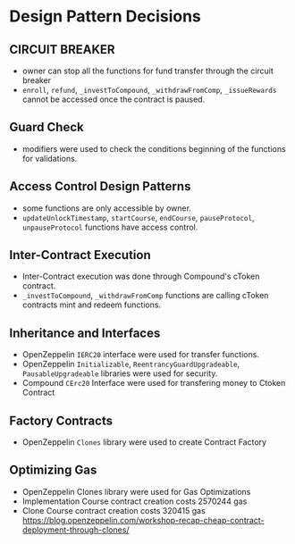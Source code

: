 # Design Pattern Decisions

## CIRCUIT BREAKER
* owner can stop all the functions for fund transfer through the circuit breaker 
* `enroll`, `refund`, `_investToCompound`, `_withdrawFromComp`, `_issueRewards` cannot be accessed once the contract is paused.

## Guard Check
* modifiers were used to check the conditions beginning of the functions for validations. 

## Access Control Design Patterns 
* some functions are only accessible by owner. 
* `updateUnlockTimestamp`, `startCourse`, `endCourse`, `pauseProtocol`,   `unpauseProtocol` functions have access control.

## Inter-Contract Execution 
* Inter-Contract execution was done through Compound's cToken contract.
* `_investToCompound`, `_withdrawFromComp` functions are calling cToken contracts mint and redeem functions.

## Inheritance and Interfaces
* OpenZeppelin `IERC20` interface  were used for transfer functions.
* OpenZeppelin `Initializable`, `ReentrancyGuardUpgradeable`, `PausableUpgradeable` libraries were used for security.
* Compound `CErc20` Interface were used for transfering money to Ctoken Contract
 
## Factory Contracts
* OpenZeppelin `Clones` library were used to create Contract Factory

## Optimizing Gas
* OpenZeppelin Clones library were used for Gas Optimizations
* Implementation Course contract creation costs 2570244 gas
* Clone Course contract creation costs 320415 gas
https://blog.openzeppelin.com/workshop-recap-cheap-contract-deployment-through-clones/
